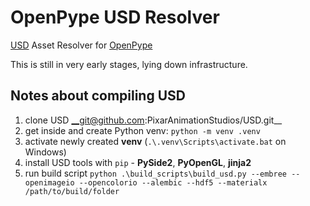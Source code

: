 # OpenPype USD Resolver
[USD](https://graphics.pixar.com/usd/release/index.html) Asset Resolver for [OpenPype](https://openpype.io)

This is still in very early stages, lying down infrastructure.

## Notes about compiling USD

1) clone USD __git@github.com:PixarAnimationStudios/USD.git__
2) get inside and create Python venv: `python -m venv .venv`
3) activate newly created **venv** (`.\.venv\Scripts\activate.bat` on Windows)
4) install USD tools with `pip` - **PySide2**, **PyOpenGL**, **jinja2**
5) run build script `python .\build_scripts\build_usd.py --embree --openimageio --opencolorio --alembic --hdf5 --materialx /path/to/build/folder`
